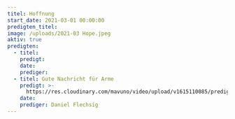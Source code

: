 ```yaml
---
titel: Hoffnung
start_date: 2021-03-01 00:00:00
predigten_titel:
image: /uploads/2021-03 Hope.jpeg
aktiv: true
predigten:
  - titel:
    predigt:
    date:
    prediger:
  - titel: Gute Nachricht für Arme
    predigt: >-
      https://res.cloudinary.com/mavuno/video/upload/v1615110085/predigten/2021-03%20Hoffnung%20in%20der%20Dunkelheit/2021-03-07_GoDi_Mavuno_Berlin_-_Hoffnung_1.mp3
    date:
    prediger: Daniel Flechsig
---
```


